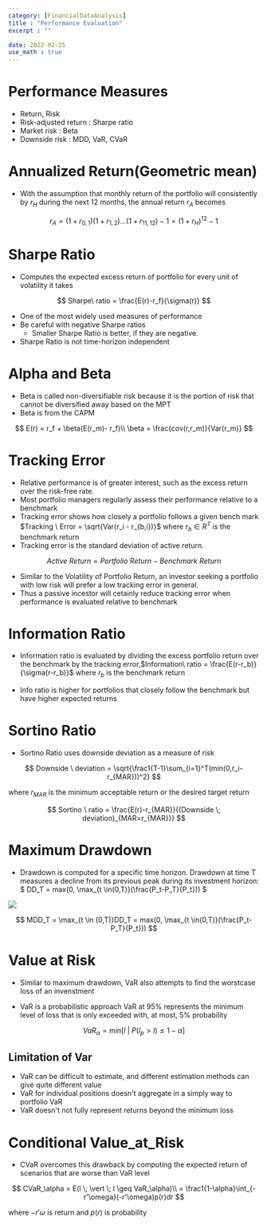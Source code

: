 ```yaml
---
category: [FinancialDataAnalysis]
title : "Performance Evaluation"
excerpt : ""

date: 2022-02-25
use_math : true
---
```


# __Performance Measures__

+ Return, Risk
+ Risk-adjusted return : Sharpe ratio
+ Market risk : Beta
+ Downside risk : MDD, VaR, CVaR

# __Annualized Return(Geometric mean)__

+ With the assumption that monthly return of the portfolio will consistently by $r_H$ during the next 12 months, the annual return $r_A$ becomes

$$
r_A = (1+r_{0,1})(1+r_{1,2})\dots(1+r_{11,12})-1 = (1+r_H)^{12} -1
$$

# __Sharpe Ratio__
+ Computes the expected excess return of portfolio for every unit of volatility it takes

$$
Sharpe\ ratio = \frac{E(r)-r_f}{\sigma(r)}
$$

+ One of the most widely used measures of performance
+ Be careful with negative Sharpe ratios
    + Smaller Sharpe Ratio is better, if they are negative.
+ Sharpe Ratio is not time-horizon independent

# __Alpha and Beta__

+ Beta is called non-diversifiable risk because it is the portion of risk that cannot be diversified away based on the MPT
+ Beta is from the CAPM

$$
E(r) = r_f + \beta(E(r_m)- r_f)\\ \beta = \frac{cov(r,r_m)}{Var(r_m)}
$$

# __Tracking Error__

+ Relative performance is of greater interest, such as the excess return over the risk-free rate.
+ Most portfolio managers regularly assess their performance relative to a benchmark
+ Tracking error shows how closely a portfolio follows a given bench mark $Tracking \ Error = \sqrt{Var(r_i - r_{b,i})}$
where $r_b \in R^T$ is the benchmark return
+ Tracking error is the standard deviation of active return.

$$
Active \ Return = Portfolio \ Return - Benchmark \ Return
$$


+ Similar to the Volatility of Portfolio Return, an investor seeking a portfolio with low risk will prefer a low tracking error in general.
+ Thus a passive incestor will cetainly reduce tracking error when performance is evaluated relative to benchmark

# __Information Ratio__

+ Information ratio is evaluated by dividing the excess portfolio return over the benchmark by 
the tracking error,$Information\ ratio = \frac{E(r-r_b)}{\sigma(r-r_b)}$ 
where $r_b$ is the benchmark return

+ Info ratio is higher for portfolios that closely follow the benchmark but have higher expected returns

# __Sortino Ratio__

+ Sortino Ratio uses downside deviation as a measure of risk 

$$
Downside \ deviation = \sqrt{\frac1{T-1}\sum_{i=1}^T(min(0,r_i-r_{MAR}))^2}
$$

where $r_{MAR}$ is the minimum acceptable return or the desired target return

$$
Sortino \ ratio = \frac{E(r)-r_{MAR}}{(Downside \; deviation)_{MAR=r_{MAR}}}
$$

# __Maximum Drawdown__

+ Drawdown is computed for a specific time horizon. Drawdown at time T measures a decline from its previous peak during its investment horizon:
$
DD_T = max(0, \max_{t \in(0,T)}(\frac{P_t-P_T}{P_t}))
$

<p>
<img src = "/assets/img/MDD.png"  >
</p>
    

$$
MDD_T =  \max_{t \in (0,T)}DD_T =  max(0, \max_{t \in(0,T)}(\frac{P_t-P_T}{P_t}))
$$

# __Value at Risk__

+ Similar to maximum drawdown, VaR also attempts to find the worstcase loss of an invenstment

+ VaR is a probabilistic approach VaR at 95% represents the minimum level of loss that is only exceeded with, at most, 5% probability

$$
VaR_\alpha = min[l\ \vert \ P(l_p > l) \leq 1 -\alpha]  
$$

## __Limitation of Var__

+ VaR can be difficult to estimate, and different estimation methods can give  quite different value
+ VaR for individual positions doesn't aggregate in a simply way to portfolio VaR
+ VaR doesn't not fully represent returns beyond the minimum loss

# __Conditional Value_at_Risk__

+ CVaR overcomes this drawback by computing the expected return of scenarios that are worse than VaR level

$$
CVaR_\alpha = E(l \; \vert \; l \geq VaR_\alpha)\\ = \frac1{1-\alpha}\int_{-r'\omega}(-r'\omega)p(r)dr
$$

where $-r'\omega$ is return and $p(r)$ is probability

